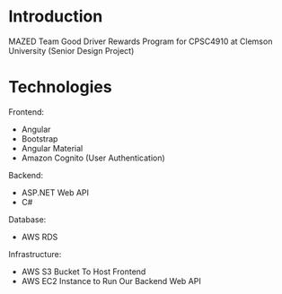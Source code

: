 # Introduction

MAZED Team Good Driver Rewards Program for CPSC4910 at Clemson University (Senior Design Project)

# Technologies

Frontend: 
- Angular
- Bootstrap
- Angular Material
- Amazon Cognito (User Authentication)

Backend: 
- ASP.NET Web API
- C#

Database: 
- AWS RDS

Infrastructure: 
- AWS S3 Bucket To Host Frontend
- AWS EC2 Instance to Run Our Backend Web API
